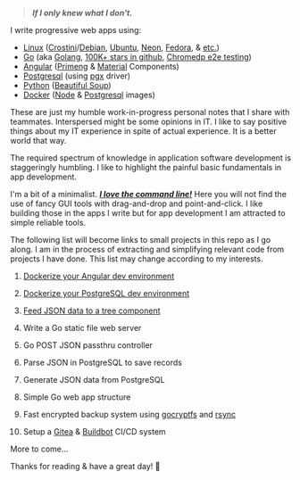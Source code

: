 > ***If I only knew what I don't.***

I write progressive web apps using:
- [Linux](https://www.linuxfoundation.org/) ([Crostini](https://chromeos.dev/en/linux)/[Debian](https://www.debian.org/intro/why_debian), [Ubuntu](https://ubuntu.com/desktop/features), [Neon](https://neon.kde.org/), [Fedora](https://getfedora.org/en/), & [etc.](https://www.linux.com/what-is-linux/))
- [Go](https://go.dev/) (aka [Golang](https://github.com/golang/go/wiki/GoUsers#united-states), [100K+ stars in github](https://github.com/golang/go), [Chromedp e2e testing](https://github.com/chromedp/chromedp))
- [Angular](https://angular.io/) ([Primeng](https://www.primefaces.org/primeng/setup) & [Material](https://material.angular.io/components/categories) Components)
- [Postgresql](https://www.postgresql.org/) (using [pgx](https://github.com/jackc/pgx) driver)
- [Python](https://www.python.org/) ([Beautiful Soup](https://www.crummy.com/software/BeautifulSoup/))
- [Docker](https://www.docker.com/) ([Node](https://hub.docker.com/_/node) & [Postgresql](https://hub.docker.com/_/postgres) images)

These are just my humble work-in-progress personal notes that I share with teammates. Interspersed might be some opinions in IT. I like to say positive things about my IT experience in spite of actual experience. It is a better world that way.

The required spectrum of knowledge in application software development is staggeringly humbling. I like to highlight the painful basic fundamentals in app development.

I'm a bit of a minimalist.  <ins>***I love the command line!***</ins>  Here you will not find the use of fancy GUI tools with drag-and-drop and point-and-click. I like building those in the apps I write but for app development I am attracted to simple reliable tools.

The following list will become links to small projects in this repo as I go along. I am in the process of extracting and simplifying relevant code from projects I have done. This list may change according to my interests.

1. [Dockerize your Angular dev environment](https://github.com/cydriclopez/docker-ng-dev)
2. [Dockerize your PostgreSQL dev environment](https://github.com/cydriclopez/docker-pg-dev)

3. [Feed JSON data to a tree component](https://github.com/cydriclopez/treemodule-json)
4. Write a Go static file web server

5. Go POST JSON passthru controller
6. Parse JSON in PostgreSQL to save records

7. Generate JSON data from PostgreSQL
8. Simple Go web app structure

9. Fast encrypted backup system using [gocryptfs](https://nuetzlich.net/gocryptfs/) and [rsync](https://rsync.samba.org/)
10. Setup a [Gitea](https://gitea.io/en-us/) & [Buildbot](https://www.buildbot.net/) CI/CD system

More to come...

Thanks for reading & have a great day! 🙂
